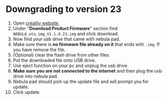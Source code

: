 # Downgrading to version 23

1. Open [creality website](https://www.creality.com/pages/download-creality-nebula-smart-kit),
2. Under "**Download Product Firmware**" section find `NEBULA_ota_img_V1.1.0.23.img` and click download.
3. Now find your usb drive that came with nebula pad.
4. Make sure there is **no firmware file already on it** that ends with `.img`. If you have remove the file.
5. (Optional) clear the flash drive from other files. 
6. Put the downloaded file onto USB drive.
7. Use eject function on your pc and unplug the usb drive.
8. **Make sure you are not connected to the internet** and then plug the usb drive into nebula pad.
9. Nebula pad should pick up the update file and will prompt you for update. 
10. Click update.